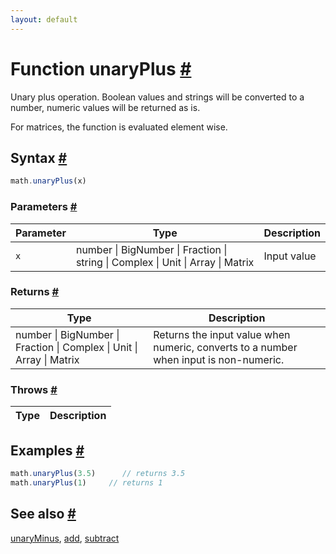 ```yaml
---
layout: default
---
```


<!-- Note: This file is automatically generated from source code comments. Changes made in this file will be overridden. -->

<h1 id="function-unaryplus">Function unaryPlus <a href="#function-unaryplus" title="Permalink">#</a></h1>

Unary plus operation.
Boolean values and strings will be converted to a number, numeric values will be returned as is.

For matrices, the function is evaluated element wise.


<h2 id="syntax">Syntax <a href="#syntax" title="Permalink">#</a></h2>

```js
math.unaryPlus(x)
```

<h3 id="parameters">Parameters <a href="#parameters" title="Permalink">#</a></h3>

Parameter | Type | Description
--------- | ---- | -----------
`x` | number &#124; BigNumber &#124; Fraction &#124; string &#124; Complex &#124; Unit &#124; Array &#124; Matrix |  Input value

<h3 id="returns">Returns <a href="#returns" title="Permalink">#</a></h3>

Type | Description
---- | -----------
number &#124; BigNumber &#124; Fraction &#124; Complex &#124; Unit &#124; Array &#124; Matrix |  Returns the input value when numeric, converts to a number when input is non-numeric.


<h3 id="throws">Throws <a href="#throws" title="Permalink">#</a></h3>

Type | Description
---- | -----------


<h2 id="examples">Examples <a href="#examples" title="Permalink">#</a></h2>

```js
math.unaryPlus(3.5)      // returns 3.5
math.unaryPlus(1)     // returns 1
```


<h2 id="see-also">See also <a href="#see-also" title="Permalink">#</a></h2>

[unaryMinus](unaryMinus.html),
[add](add.html),
[subtract](subtract.html)
